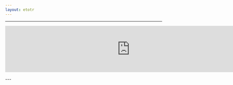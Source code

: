 ```yaml
---
layout: etotr
---
```

---
<p id="top"><iframe src="https://docs.google.com/gview?url={{ site.etotr_url }}/2016/TOTR_2016_08.pdf&embedded=true" width="800" height="auto" frameborder="0" allowfullscreen="true" mozallowfullscreen="true" webkitallowfullscreen="true"></iframe></p>
---
